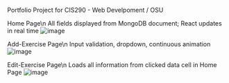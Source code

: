 Portfolio Project for CIS290 - Web Develpoment / OSU

Home Page\n
All fields displayed from MongoDB document; React updates in real time
![image](https://user-images.githubusercontent.com/32405875/146653373-736c6dcc-61a4-40fe-b170-263833856f99.png)

Add-Exercise Page\n
Input validation, dropdown, continuous animation
![image](https://user-images.githubusercontent.com/32405875/146653327-4574d930-eca9-4fd3-ad3b-b11d3f6cf61e.png)

Edit-Exercise Page\n
Loads all information from clicked data cell in Home Page
![image](https://user-images.githubusercontent.com/32405875/146653383-e86371ec-8ce1-401a-b87f-45550ab45861.png)
